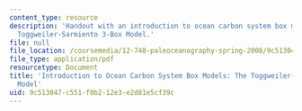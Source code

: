 ```yaml
---
content_type: resource
description: 'Handout with an introduction to ocean carbon system box models: the
  Toggweiler-Sarmiento 3-Box Model.'
file: null
file_location: /coursemedia/12-740-paleoceanography-spring-2008/9c513047c551f0b212e3e2d81e5cf39c_3_box_model.pdf
file_type: application/pdf
resourcetype: Document
title: 'Introduction to Ocean Carbon System Box Models: The Toggweiler-Sarmiento 3-Box
  Model'
uid: 9c513047-c551-f0b2-12e3-e2d81e5cf39c
---
```

